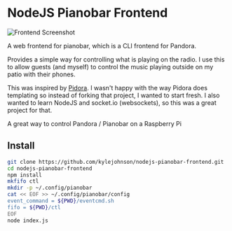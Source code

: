 NodeJS Pianobar Frontend
========================

![Frontend Screenshot](http://i.imgur.com/XyNO2qT.png)

A web frontend for pianobar, which is a CLI frontend for Pandora.

Provides a simple way for controlling what is playing on the radio.
I use this to allow guests (and myself) to control the music playing
outside on my patio with their phones.  

This was inspired by [Pidora](https://github.com/jacroe/pidora).
I wasn't happy with the way Pidora does templating so instead of
forking that project, I wanted to start fresh.  I also wanted to
learn NodeJS and socket.io (websockets), so this was a great
project for that.

A great way to control Pandora / Pianobar on a Raspberry Pi

Install
-------
```bash
git clone https://github.com/kylejohnson/nodejs-pianobar-frontend.git
cd nodejs-pianobar-frontend
npm install
mkfifo ctl
mkdir -p ~/.config/pianobar
cat << EOF >> ~/.config/pianobar/config
event_command = ${PWD}/eventcmd.sh
fifo = ${PWD}/ctl
EOF
node index.js
```
